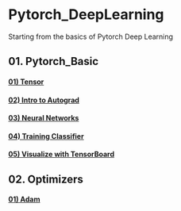 # Pytorch_DeepLearning

Starting from the basics of Pytorch Deep Learning

## 01. Pytorch_Basic

#### <a href='https://github.com/KevinTheRainmaker/Pytorch_DeepLearning/blob/main/01_Pytorch_Basic/01_Tensor.ipynb'>01) Tensor</a>

#### <a href='https://github.com/KevinTheRainmaker/Pytorch_DeepLearning/blob/main/01_Pytorch_Basic/02_Intro_to_Autograd.ipynb'>02) Intro to Autograd</a>

#### <a href='https://github.com/KevinTheRainmaker/Pytorch_DeepLearning/blob/main/01_Pytorch_Basic/03_Neural_Networks.ipynb'>03) Neural Networks</a>

#### <a href='https://github.com/KevinTheRainmaker/Pytorch_DeepLearning/blob/main/01_Pytorch_Basic/04_Training_Classifier.ipynb'>04) Training Classifier</a>

#### <a href='https://github.com/KevinTheRainmaker/Pytorch_DeepLearning/blob/main/01_Pytorch_Basic/05_Visualize_with_TensorBoard.ipynb'>05) Visualize with TensorBoard</a>

## 02. Optimizers

#### <a href=https://github.com/KevinTheRainmaker/Pytorch_DeepLearning/blob/main/02_Optimizers/01_Adam.ipynb>01) Adam</a>
